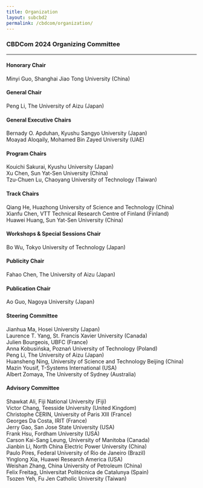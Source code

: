 ```yaml
---
title: Organization
layout: subcbd2
permalink: /cbdcom/organization/
---
```



<h3>CBDCom 2024 Organizing Committee</h3>

<hr/>

<h4>Honorary Chair</h4>
Minyi Guo, Shanghai Jiao Tong University (China)

<h4>General Chair</h4>
Peng Li, The University of Aizu (Japan)

<h4>General Executive Chairs</h4>
Bernady O. Apduhan, Kyushu Sangyo University (Japan) <br>
Moayad Aloqaily, Mohamed Bin Zayed University (UAE)

<h4>Program Chairs</h4>
Kouichi Sakurai, Kyushu University (Japan)<br>
Xu Chen, Sun Yat-Sen University (China)<br>
Tzu-Chuen Lu, Chaoyang University of Technology (Taiwan)

<h4>Track Chairs</h4>
Qiang He, Huazhong University of Science and Technology (China) <br>
Xianfu Chen, VTT Technical Research Centre of Finland (Finland) <br>
Huawei Huang, Sun Yat-Sen University (China)
<!-- Track 1: Theories and Algorithms (Track Chair: Qiang He, Huazhong University of Science and Technology, China)<br>
Track 2: Systems and Management (Track Chair: Xianfu Chen, VTT Technical Research Centre of Finland, Finland)<br>
Track 3: Security, Privacy & Trust (Track Chair: Huawei Huang, Sun Yat-Sen University, China)<br>
Track 4: Tools and Applications (Track Chair: TBA) -->

<h4>Workshops & Special Sessions Chair</h4>
Bo Wu, Tokyo University of Technology (Japan)

<h4>Publicity Chair</h4>
Fahao Chen, The University of Aizu (Japan)

<h4> Publication Chair </h4>
Ao Guo, Nagoya University (Japan)

<h4>Steering Committee</h4>
Jianhua Ma, Hosei University (Japan)<br>
Laurence T. Yang, St. Francis Xavier University (Canada)<br>
Julien Bourgeois, UBFC (France)<br>
Anna Kobusińska, Poznań University of Technology (Poland)<br>
Peng Li, The University of Aizu (Japan)<br>
Huansheng Ning, University of Science and Technology Beijing (China)<br>
Mazin Yousif, T-Systems International (USA)<br>
Albert Zomaya, The University of Sydney (Australia)


<h4>Advisory Committee</h4>
Shawkat Ali, Fiji National University (Fiji)<br>
Victor Chang, Teesside University (United Kingdom)<br>
Christophe CERIN, University of Paris XIII (France)<br>
Georges Da Costa, IRIT (France)<br>
Jerry Gao, San Jose State University (USA)<br>
Frank Hsu, Fordham University (USA)<br>
Carson Kai-Sang Leung, University of Manitoba (Canada)<br>
Jianbin Li, North China Electric Power University (China)<br>
Paulo Pires, Federal University of Rio de Janeiro (Brazil)<br>
Yinglong Xia, Huawei Research America (USA)<br>
Weishan Zhang, China University of Petroleum (China)<br>
Felix Freitag, Universitat Politècnica de Catalunya (Spain)<br>
Tsozen Yeh, Fu Jen Catholic University (Taiwan)

